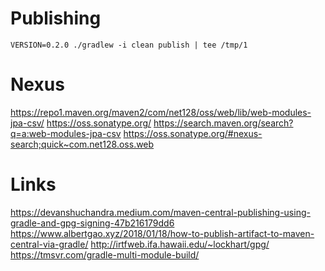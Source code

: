 # Publishing
```
VERSION=0.2.0 ./gradlew -i clean publish | tee /tmp/1
```

# Nexus
https://repo1.maven.org/maven2/com/net128/oss/web/lib/web-modules-jpa-csv/
https://oss.sonatype.org/
https://search.maven.org/search?q=a:web-modules-jpa-csv
https://oss.sonatype.org/#nexus-search;quick~com.net128.oss.web

# Links
https://devanshuchandra.medium.com/maven-central-publishing-using-gradle-and-gpg-signing-47b216179dd6
https://www.albertgao.xyz/2018/01/18/how-to-publish-artifact-to-maven-central-via-gradle/
http://irtfweb.ifa.hawaii.edu/~lockhart/gpg/
https://tmsvr.com/gradle-multi-module-build/